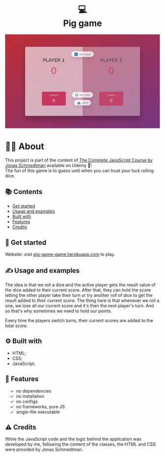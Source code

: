 <h1 align="center">
  💻<br>Pig game
</h1>


<p align="center">
  <img src="./img/1 screen.jpg" alt="Size Limit CLI" width="738">
</p>

# 👨‍💻 About

This project is part of the content of <a href="https://www.udemy.com/course/the-complete-javascript-course/" target="_blank">The Complete JavaScript Course by Jonas Schmedtman</a> available on Udemy 🔔! 
<br> The fun of this game is to guess until when you can trust your luck rolling dice.

## 📚 Contents

- [Get started](#-get-started)
- [Usage and examples](#-usage-and-examples)
- [Built with](#-built-with)
- [Features](#-features)
- [Credits](#-credits)

## 🚀 Get started

Website: visit [pig-game-game.herokuapp.com](https://pig-game-game.herokuapp.com/) to play.

## ✍️ Usage and examples

The idea is that we roll a dice and the active player gets the result value of the dice added to their current score. After that, they can hold the score letting the other player take their turn or try another roll of dice to get the result added to their current score. The thing here is that whenever we roll a one, we lose all our current score and it's then the next player's turn. And so that's why sometimes we need to hold our points.

Every time the players switch turns, their current scores are added to the total score.

## ⚙️ Built with

- HTML;
- CSS;
- JavaScript;

## 🌟 Features

&nbsp;&nbsp;&nbsp;&nbsp;&check;&nbsp;&nbsp;no dependencies<br>
&nbsp;&nbsp;&nbsp;&nbsp;&check;&nbsp;&nbsp;no installation<br>
&nbsp;&nbsp;&nbsp;&nbsp;&check;&nbsp;&nbsp;no configs<br>
&nbsp;&nbsp;&nbsp;&nbsp;&check;&nbsp;&nbsp;no frameworks, pure JS<br>
&nbsp;&nbsp;&nbsp;&nbsp;&check;&nbsp;&nbsp;single-file executable<br>

## ⚠️ Credits

While the JavaScript code and the logic behind the application was developed by me, following the content of the classes, the HTML and CSS were provided by Jonas Schmedtman.

